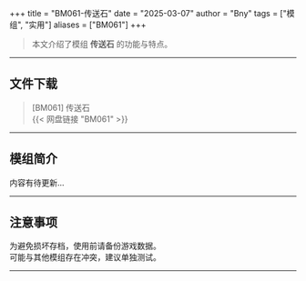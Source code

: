 +++
title = "BM061-传送石"
date = "2025-03-07"
author = "Bny"
tags = ["模组", "实用"]
aliases = ["BM061"]
+++

> 本文介绍了模组 **传送石** 的功能与特点。

---

## 文件下载

> [BM061] 传送石  
{{< 网盘链接 "BM061" >}}  

---

## 模组简介

>  
内容有待更新...  

---

## 注意事项

>  
为避免损坏存档，使用前请备份游戏数据。  
可能与其他模组存在冲突，建议单独测试。  

---

